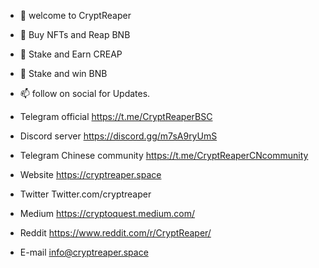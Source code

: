 - 👋 welcome to CryptReaper 
- 👀 Buy NFTs and Reap BNB 
- 🌱 Stake and Earn CREAP 
- 💞️ Stake and win BNB 
- 📫 follow on social for Updates.
- Telegram official
https://t.me/CryptReaperBSC

- Discord server 
https://discord.gg/m7sA9ryUmS

- Telegram Chinese community
https://t.me/CryptReaperCNcommunity

- Website
https://cryptreaper.space 

- Twitter
Twitter.com/cryptreaper

- Medium
https://cryptoquest.medium.com/

- Reddit 
https://www.reddit.com/r/CryptReaper/

- E-mail
info@cryptreaper.space

<!---
cryptreaperbsc/cryptreaperbsc is a ✨ special ✨ repository because its `README.md` (this file) appears on your GitHub profile.
You can click the Preview link to take a look at your changes.
--->
